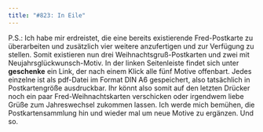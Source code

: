 ```yaml
---
title: "#823: In Eile"
---
```


P.S.: Ich habe mir erdreistet, die eine bereits existierende Fred-Postkarte zu überarbeiten und zusätzlich vier weitere anzufertigen und zur Verfügung zu stellen. Somit existieren nun drei Weihnachtsgruß-Postkarten und zwei mit Neujahrsglückwunsch-Motiv.
In der linken Seitenleiste findet sich unter <strong>geschenke</strong> ein Link, der nach einem Klick alle fünf Motive offenbart. Jedes einzelne ist als pdf-Datei im Format DIN A6 gespeichert, also tatsächlich in Postkartengröße ausdruckbar. 
Ihr könnt also somit auf den letzten Drücker noch ein paar Fred-Weihnachtskarten verschicken oder irgendwem liebe Grüße zum Jahreswechsel zukommen lassen. 
Ich werde mich bemühen, die Postkartensammlung hin und wieder mal um neue Motive zu ergänzen.
Und so.

